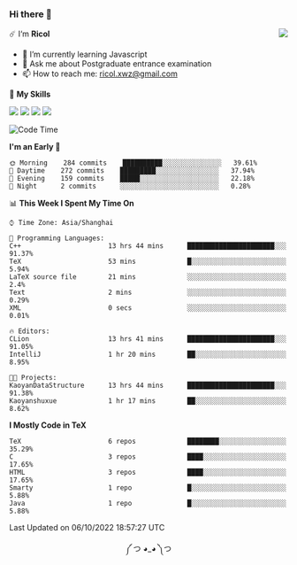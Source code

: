### Hi there 👋

<a href="#">
  <img align="right" src="https://github-readme-stats.vercel.app/api?username=Ricolxwz&count_private=true&show_icons=true&theme=prussian" />
</a>

☄️ I‘m **Ricol**

- 🌱 I’m currently learning Javascript
- 💬 Ask me about Postgraduate entrance examination
- 📫 How to reach me: ricol.xwz@gmail.com

🌟 **My Skills**

![](https://img.shields.io/badge/-Git-000000?style=flat-square&logo=git&logoColor=fff)
![](https://img.shields.io/badge/-C-3e74a2?style=flat-square&logo=C&logoColor=fff)
![](https://img.shields.io/badge/-Python-4fc08d?style=flat-square&logo=python&logoColor=fff)
![](https://img.shields.io/badge/-java-ffa500?style=flat-square&logo=java&logoColor=fff)

<!--START_SECTION:waka-->
![Code Time](http://img.shields.io/badge/Code%20Time-347%20hrs%2051%20mins-blue)

**I'm an Early 🐤** 

```text
🌞 Morning    284 commits    ██████████░░░░░░░░░░░░░░░   39.61% 
🌆 Daytime    272 commits    █████████░░░░░░░░░░░░░░░░   37.94% 
🌃 Evening    159 commits    █████░░░░░░░░░░░░░░░░░░░░   22.18% 
🌙 Night      2 commits      ░░░░░░░░░░░░░░░░░░░░░░░░░   0.28%

```


📊 **This Week I Spent My Time On** 

```text
⌚︎ Time Zone: Asia/Shanghai

💬 Programming Languages: 
C++                      13 hrs 44 mins      ██████████████████████░░░   91.37% 
TeX                      53 mins             █░░░░░░░░░░░░░░░░░░░░░░░░   5.94% 
LaTeX source file        21 mins             ░░░░░░░░░░░░░░░░░░░░░░░░░   2.4% 
Text                     2 mins              ░░░░░░░░░░░░░░░░░░░░░░░░░   0.29% 
XML                      0 secs              ░░░░░░░░░░░░░░░░░░░░░░░░░   0.01%

🔥 Editors: 
CLion                    13 hrs 41 mins      ██████████████████████░░░   91.05% 
IntelliJ                 1 hr 20 mins        ██░░░░░░░░░░░░░░░░░░░░░░░   8.95%

🐱‍💻 Projects: 
KaoyanDataStructure      13 hrs 44 mins      ██████████████████████░░░   91.38% 
Kaoyanshuxue             1 hr 17 mins        ██░░░░░░░░░░░░░░░░░░░░░░░   8.62%

```

**I Mostly Code in TeX** 

```text
TeX                      6 repos             ████████░░░░░░░░░░░░░░░░░   35.29% 
C                        3 repos             ████░░░░░░░░░░░░░░░░░░░░░   17.65% 
HTML                     3 repos             ████░░░░░░░░░░░░░░░░░░░░░   17.65% 
Smarty                   1 repo              █░░░░░░░░░░░░░░░░░░░░░░░░   5.88% 
Java                     1 repo              █░░░░░░░░░░░░░░░░░░░░░░░░   5.88%

```



 Last Updated on 06/10/2022 18:57:27 UTC
<!--END_SECTION:waka-->

<div align="center">
༼ つ ◕_◕ ༽つ
</div>
